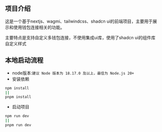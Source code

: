 ## 项目介绍
这是一个基于nextjs、wagmi、tailwindcss、shadcn ui的前端项目，主要用于展示和使用钱包连接相关的功能。

主要特点是支持自定义多钱包连接，不使用集成ui库，使用了shadcn ui的组件库自定义样式
## 本地启动流程
- node版本:`建议 Node 版本为 18.17.0 及以上，最佳为 Node.js 20+`
- 安装依赖
```bash
npm install
|| 
pnpm install
```
- 启动项目
```bash
npm run dev
|| 
pnpm run dev
```
